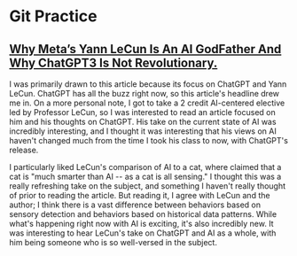 # Git Practice

## [Why Meta’s Yann LeCun Is An AI GodFather And Why ChatGPT3 Is Not Revolutionary.](https://www.forbes.com/sites/cindygordon/2023/01/27/why-yann-lecun-is-an-ai-godfather-and-why-chatgpt3-is-not-revolutionary/?ss=ai&sh=3b57f57d7a64)

I was primarily drawn to this article because its focus on ChatGPT and Yann LeCun. ChatGPT has all the buzz right now, so this article's headline drew me in. On a more personal note, I got to take a 2 credit AI-centered elective led by Professor LeCun, so I was interested to read an article focused on him and his thoughts on ChatGPT. His take on the current state of AI was incredibly interesting, and I thought it was interesting that his views on AI haven't changed much from the time I took his class to now, with ChatGPT's release. 

I particularly liked LeCun's comparison of AI to a cat, where claimed that a cat is "much smarter than AI -- as a cat is all sensing." I thought this was a really refreshing take on the subject, and something I haven't really thought of prior to reading the article. But reading it, I agree with LeCun and the author; I think there is a vast difference between behaviors based on sensory detection and behaviors based on historical data patterns. While what's happening right now with AI is exciting, it's also incredibly new. It was interesting to hear LeCun's take on ChatGPT and AI as a whole, with him being someone who is so well-versed in the subject.  
